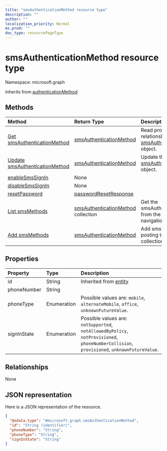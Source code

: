 ```yaml
---
title: "smsAuthenticationMethod resource type"
description: ""
author: ""
localization_priority: Normal
ms.prod: ""
doc_type: resourcePageType
---
```


# smsAuthenticationMethod resource type


Namespace: microsoft.graph




Inherits from [authenticationMethod](../resources/authenticationmethod.md)

## Methods
|Method|Return Type|Description|
|:---|:---|:---|
|[Get smsAuthenticationMethod](../api/smsauthenticationmethod-get.md)|[smsAuthenticationMethod](../resources/smsauthenticationmethod.md)|Read properties and relationships of the [smsAuthenticationMethod](../resources/smsauthenticationmethod.md) object.|
|[Update smsAuthenticationMethod](../api/smsauthenticationmethod-update.md)|[smsAuthenticationMethod](../resources/smsauthenticationmethod.md)|Update the properties of a [smsAuthenticationMethod](../resources/smsauthenticationmethod.md) object.|
|[enableSmsSignIn](../api/smsauthenticationmethod-enablesmssignin.md)|None||
|[disableSmsSignIn](../api/smsauthenticationmethod-disablesmssignin.md)|None||
|[resetPassword](../api/smsauthenticationmethod-resetpassword.md)|[passwordResetResponse](../resources/passwordresetresponse.md)||
|[List smsMethods](../api/authentication-list-smsmethods.md)|[smsAuthenticationMethod](../resources/smsauthenticationmethod.md) collection|Get the smsAuthenticationMethods from the smsMethods navigation property.|
|[Add smsMethods](../api/authentication-post-smsmethods.md)|[smsAuthenticationMethod](../resources/smsauthenticationmethod.md)|Add smsMethods by posting to the smsMethods collection.|

## Properties
|Property|Type|Description|
|:---|:---|:---|
|id|String| Inherited from [entity](../resources/entity.md)|
|phoneNumber|String||
|phoneType|Enumeration| Possible values are: `mobile`, `alternateMobile`, `office`, `unknownFutureValue`.|
|signInState|Enumeration| Possible values are: `notSupported`, `notAllowedByPolicy`, `notProvisioned`, `phoneNumberCollision`, `provisioned`, `unknownFutureValue`.|

## Relationships
None

## JSON representation
Here is a JSON representation of the resource.
<!-- {
  "blockType": "resource",
  "keyProperty": "id",
  "@odata.type": "microsoft.graph.smsAuthenticationMethod",
  "baseType": "microsoft.graph.authenticationMethod",
  "openType": false
}
-->
``` json
{
  "@odata.type": "#microsoft.graph.smsAuthenticationMethod",
  "id": "String (identifier)",
  "phoneNumber": "String",
  "phoneType": "String",
  "signInState": "String"
}
```

